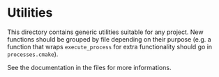 Utilities
=========
This directory contains generic utilities suitable for any project. New
functions should be grouped by file depending on their purpose (e.g. a function
that wraps `execute_process` for extra functionality should go in
`processes.cmake`).

See the documentation in the files for more informations.

